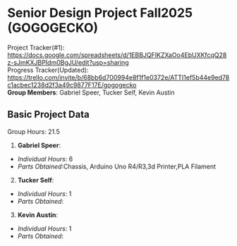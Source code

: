 # Senior Design Project Fall2025 (GOGOGECKO)
Project Tracker(#1):
<br/>
https://docs.google.com/spreadsheets/d/1EBBJQFIKZXaOo4EbUXKfcqQ28z-sJmKXJBPIdm0BgJU/edit?usp=sharing
<br/>
Progress Tracker(Updated):
<br/>
https://trello.com/invite/b/68bb6d700994e8f1f1e0372e/ATTI1ef5b44e9ed78c1acbec1238d2f3a49c9877F17E/gogogecko
<br/>
**Group Members**: Gabriel Speer, Tucker Self, Kevin Austin
## Basic Project Data
Group Hours: 21.5
<br/>
1. **Gabriel Speer**: 
  - *Individual Hours*: 6
  - *Parts Obtained*:Chassis, Arduino Uno R4/R3,3d Printer,PLA Filament
2. **Tucker Self**: 
  - *Individual Hours*: 1
  - *Parts Obtained*:
3. **Kevin Austin**: 
  - *Individual Hours*: 1
  - *Parts Obtained*:
